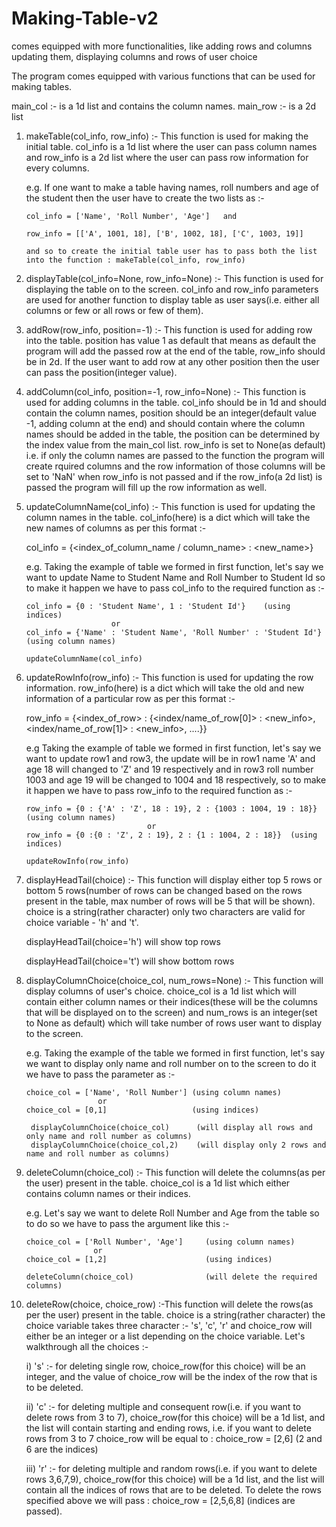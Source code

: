 # Making-Table-v2
comes equipped with more functionalities, like adding rows and columns updating them, displaying columns and rows of user choice

The program comes equipped with various functions that can be used for making tables.

main_col :- is a 1d list and contains the column names.
main_row :- is a 2d list 


1. makeTable(col_info, row_info) :- This function is used for making the initial table. col_info is a 1d list where the user can pass column names and row_info is a 2d list where the user can pass row information for every columns.

    e.g. If one want to make a table having names, roll numbers and age of the student then the user have to create the two lists as :-

       col_info = ['Name', 'Roll Number', 'Age']   and
     
       row_info = [['A', 1001, 18], ['B', 1002, 18], ['C', 1003, 19]]
     
       and so to create the initial table user has to pass both the list into the function : makeTable(col_info, row_info)
     
   
2. displayTable(col_info=None, row_info=None) :- This function is used for displaying the table on to the screen. col_info and row_info parameters are used for another function to display table as user says(i.e. either all columns or few or all rows or few of them).


3. addRow(row_info, position=-1) :- This function is used for adding row into the table. position has value 1 as default that means as default the program will add the passed row at the end of the table, row_info should be in 2d. If the user want to add row at any other position then the user can pass the position(integer value).


4. addColumn(col_info, position=-1, row_info=None) :- This function is used for adding columns in the table. col_info should be in 1d and should contain the column names, position should be an integer(default value -1, adding column at the end) and should contain where the column names should be added in the table, the position can be determined by the index value from the main_col list. row_info is set to None(as default) i.e. if only the column names are passed to the function the program will create rquired columns and the row information of those columns will be set to 'NaN' when row_info is not passed and if the row_info(a 2d list) is passed the program will fill up the row information as well.


5. updateColumnName(col_info) :- This function is used for updating the column names in the table. col_info(here) is a dict which will take the new names of columns as per this format :-

     col_info = {<index_of_column_name / column_name> : <new_name>}

     e.g. Taking the example of table we formed in first function, let's say we want to update Name to Student Name and Roll Number to        Student Id so to make it happen we have to pass col_info to the required function as :-

       col_info = {0 : 'Student Name', 1 : 'Student Id'}    (using indices)             
                          or                                   
       col_info = {'Name' : 'Student Name', 'Roll Number' : 'Student Id'}    (using column names)
                               
       updateColumnName(col_info)       
                               

6. updateRowInfo(row_info) :- This function is used for updating the row information. row_info(here) is a dict which will take the old and new information of a particular row as per this format :- 

      row_info = {<index_of_row> : {<index/name_of_row[0]> : <new_info>, <index/name_of_row[1]> : <new_info>, ....}}

      e.g Taking the example of table we formed in first function, let's say we want to update row1 and row3, the update will be in row1       name 'A' and age 18 will changed to 'Z' and 19 respectively and in row3 roll number 1003 and age 19 will be changed to 1004 and 18       respectively, so to make it happen we have to pass row_info to the required function as :-

       row_info = {0 : {'A' : 'Z', 18 : 19}, 2 : {1003 : 1004, 19 : 18}} (using column names)
                                  or
       row_info = {0 :{0 : 'Z', 2 : 19}, 2 : {1 : 1004, 2 : 18}}  (using indices)  
    
       updateRowInfo(row_info)
                                
                                
7. displayHeadTail(choice) :- This function will display either top 5 rows or bottom 5 rows(number of rows can be changed based on the rows present in the table, max number of rows will be 5 that will be shown). choice is a string(rather character) only two characters are valid for choice variable - 'h' and 't'.

      displayHeadTail(choice='h')     will show top rows

      displayHeadTail(choice='t')     will show bottom rows

8. displayColumnChoice(choice_col, num_rows=None) :- This function will display columns of user's choice. choice_col is a 1d list which will contain either column names or their indices(these will be the columns that will be displayed on to the screen) and num_rows is an integer(set to None as default) which will take number of rows user want to display to the screen.

      e.g. Taking the example of the table we formed in first function, let's say we want to display only name and roll number on to           the screen to do it we have to pass the parameter as :-
      
       choice_col = ['Name', 'Roll Number'] (using column names)
                       or
       choice_col = [0,1]                   (using indices)
       
        displayColumnChoice(choice_col)      (will display all rows and only name and roll number as columns)
        displayColumnChoice(choice_col,2)    (will display only 2 rows and name and roll number as columns)
                                                                    
                                                                    
9. deleteColumn(choice_col) :- This function will delete the columns(as per the user) present in the table. choice_col is a 1d list which either contains column names or their indices.

      e.g. Let's say we want to delete Roll Number and Age from the table so to do so we have to pass the argument like this :-
      
       choice_col = ['Roll Number', 'Age']     (using column names)
                      or
       choice_col = [1,2]                      (using indices)
       
       deleteColumn(choice_col)                (will delete the required columns)
       

10. deleteRow(choice, choice_row) :-This function will delete the rows(as per the user) present in the table. choice is a string(rather character) the choice variable takes three character :- 's', 'c', 'r' and choice_row will either be an integer or a list depending on the choice variable. Let's walkthrough all the choices :-

     i) 's' :- for deleting single row, choice_row(for this choice) will be an integer, and the value of choice_row will be                            the index of the row that is to be deleted.
     
     ii) 'c' :- for deleting multiple and consequent row(i.e. if you want to delete rows from 3 to 7), choice_row(for this                               choice) will be a 1d list, and the list will contain starting and ending rows, i.e. if you want to delete rows 
                from 3 to 7 choice_row will be equal to : choice_row = [2,6] (2 and 6 are the indices)
                                       
     iii) 'r' :- for deleting multiple and random rows(i.e. if you want to delete rows 3,6,7,9), choice_row(for this choice) 
                 will be a 1d list, and the list will contain all the indices of rows that are to be deleted. To delete the                              rows specified above we will pass : choice_row = [2,5,6,8] (indices are passed).
                          
